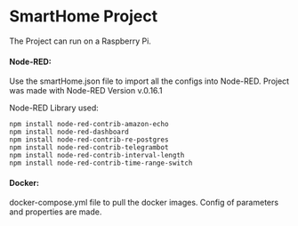 # SmartHome Project

The Project can run on a Raspberry Pi. 

#### Node-RED:
Use the smartHome.json file to import all the configs into Node-RED. Project was made with Node-RED Version v.0.16.1

Node-RED Library used:

```
npm install node-red-contrib-amazon-echo
npm install node-red-dashboard
npm install node-red-contrib-re-postgres
npm install node-red-contrib-telegrambot
npm install node-red-contrib-interval-length
npm install node-red-contrib-time-range-switch
```

#### Docker:
docker-compose.yml file to pull the docker images. Config of parameters and properties are made.
